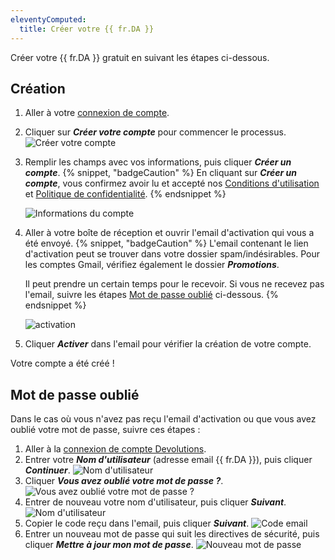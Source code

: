 ```yaml
---
eleventyComputed:
  title: Créer votre {{ fr.DA }}
---
```

Créer votre {{ fr.DA }} gratuit en suivant les étapes ci-dessous.

## Création

1. Aller à votre [connexion de compte](https://portal.devolutions.com/).
2. Cliquer sur ***Créer votre compte*** pour commencer le processus. ![Créer votre compte](https://cdnweb.devolutions.net/docs/docs_en_cloud_Cloud4014.png)
3. Remplir les champs avec vos informations, puis cliquer ***Créer un compte***. {% snippet, "badgeCaution" %} En cliquant sur ***Créer un compte***, vous confirmez avoir lu et accepté nos [Conditions d'utilisation](https://devolutions.net/legal/online-services-terms/) et [Politique de confidentialité](https://devolutions.net/legal/). {% endsnippet %}

   ![Informations du compte](https://cdnweb.devolutions.net/docs/docs_en_cloud_Cloud4015.png)

4. Aller à votre boîte de réception et ouvrir l'email d'activation qui vous a été envoyé. {% snippet, "badgeCaution" %} L'email contenant le lien d'activation peut se trouver dans votre dossier spam/indésirables. Pour les comptes Gmail, vérifiez également le dossier ***Promotions***.

      Il peut prendre un certain temps pour le recevoir. Si vous ne recevez pas l'email, suivre les étapes [Mot de passe oublié](#mot-de-passe-oublie) ci-dessous. {% endsnippet %}

   ![activation](https://cdnweb.devolutions.net/docs/docs_en_cloud_Cloud4023.png)

5. Cliquer ***Activer*** dans l'email pour vérifier la création de votre compte.

Votre compte a été créé !

## Mot de passe oublié

Dans le cas où vous n'avez pas reçu l'email d'activation ou que vous avez oublié votre mot de passe, suivre ces étapes :

1. Aller à la [connexion de compte Devolutions](https://portal.devolutions.com/).
2. Entrer votre ***Nom d'utilisateur*** (adresse email {{ fr.DA }}), puis cliquer ***Continuer***. ![Nom d'utilisateur](https://cdnweb.devolutions.net/docs/docs_en_cloud_Cloud4001.png)
3. Cliquer ***Vous avez oublié votre mot de passe ?***. ![Vous avez oublié votre mot de passe ?](https://cdnweb.devolutions.net/docs/docs_en_cloud_Cloud4024.png)
4. Entrer de nouveau votre nom d'utilisateur, puis cliquer ***Suivant***. ![Nom d'utilisateur](https://cdnweb.devolutions.net/docs/docs_en_cloud_Cloud4025.png)
5. Copier le code reçu dans l'email, puis cliquer ***Suivant***. ![Code email](https://cdnweb.devolutions.net/docs/docs_en_cloud_Cloud4026.png)
6. Entrer un nouveau mot de passe qui suit les directives de sécurité, puis cliquer ***Mettre à jour mon mot de passe***. ![Nouveau mot de passe](https://cdnweb.devolutions.net/docs/docs_en_cloud_Cloud4027.png)
